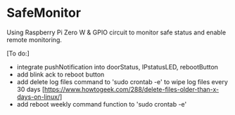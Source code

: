 # SafeMonitor
Using Raspberry Pi Zero W & GPIO circuit to monitor safe status and enable remote monitoring.

[To do:]
- integrate pushNotification into doorStatus, IPstatusLED, rebootButton
- add blink ack to reboot button
- add delete log files command to 'sudo crontab -e' to wipe log files every 30 days [https://www.howtogeek.com/288/delete-files-older-than-x-days-on-linux/]
- add reboot weekly command function to 'sudo crontab -e'
